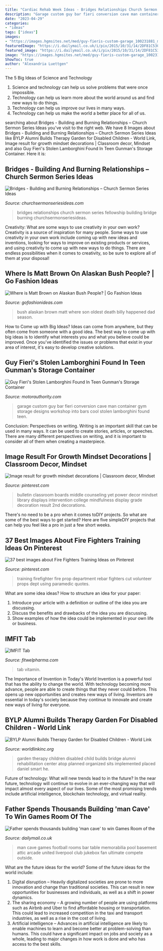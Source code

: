 ```yaml
---
title: "Cardiac Rehab Week Ideas - Bridges Relationships Church Sermon Series Fellowship Building Bridge Burning Churchsermonseriesideas"
description: "Garage custom guy bar fieri conversion cave man container gym storage designs workshop into bars cool stolen lamborghini found teen"
date: "2023-04-29"
categories:
- "ideas"
tags: ["ideas"]
images:
- "https://images.hgmsites.net/med/guy-fieris-custom-garage_100231881_m.jpg"
featuredImage: "https://i.dailymail.co.uk/i/pix/2015/10/31/14/2DF81C5300000578-0-image-a-22_1446303373377.jpg"
featured_image: "https://i.dailymail.co.uk/i/pix/2015/10/31/14/2DF81C5300000578-0-image-a-22_1446303373377.jpg"
image: "https://images.hgmsites.net/med/guy-fieris-custom-garage_100231881_m.jpg"
ShowToc: true
author: "Alexandria Luettgen"
---
```



The 5 Big Ideas of Science and Technology
1. Science and technology can help us solve problems that were once impossible.
2. Technology can help us learn more about the world around us and find new ways to do things.
3. Technology can help us improve our lives in many ways.
4. Technology can help us make the world a better place for all of us.

	

		
searching about Bridges - Building and Burning Relationships – Church Sermon Series Ideas you've visit to the right web. We have 8 Images about Bridges - Building and Burning Relationships – Church Sermon Series Ideas like BYLP Alumni Builds Therapy Garden for Disabled Children - World Link, Image result for growth mindset decorations | Classroom decor, Mindset and also Guy Fieri&#039;s Stolen Lamborghini Found In Teen Gunman&#039;s Storage Container. Here it is:
		
    
## Bridges - Building And Burning Relationships – Church Sermon Series Ideas

<img loading=lazy src="https://churchsermonseriesideas.com/wp-content/uploads/2013/04/Bridges-Fellowship-Church.jpg" onerror="this.onerror=null;this.src='https://tse1.mm.bing.net/th?id=OIP.-tTrx0EtnDeSaOmeZ5svMwHaEK&amp;pid=15.1';" alt="Bridges - Building and Burning Relationships – Church Sermon Series Ideas">

_Source: churchsermonseriesideas.com_

>bridges relationships church sermon series fellowship building bridge burning churchsermonseriesideas. 

	

Creativity: What are some ways to use creativity in your own work?
Creativity is a source of inspiration for many people. Some ways to use creativity in your own work include coming up with new ideas and inventions, looking for ways to improve on existing products or services, and using creativity to come up with new ways to do things. There are endless possibilities when it comes to creativity, so be sure to explore all of them at your disposal!

    
## Where Is Matt Brown On Alaskan Bush People? | Go Fashion Ideas

<img loading=lazy src="https://www.monstersandcritics.com/wp-content/uploads/2019/03/matt-brown-alaskan-bush-people.jpg" onerror="this.onerror=null;this.src='https://tse4.mm.bing.net/th?id=OIP.MmSwx10cppUGBPfb6fe2WgHaEK&amp;pid=15.1';" alt="Where is Matt Brown on Alaskan Bush People? | Go Fashion Ideas">

_Source: gofashionideas.com_

>bush alaskan brown matt where son oldest death billy happened dad season. 

	

How to Come up with Big Ideas?
Ideas can come from anywhere, but they often come from someone with a good idea. The best way to come up with big ideas is to identify what interests you and what you believe could be improved. Once you've identified the issues or problems that exist in your area of interest, it's easy to develop creative solutions.

    
## Guy Fieri&#039;s Stolen Lamborghini Found In Teen Gunman&#039;s Storage Container

<img loading=lazy src="https://images.hgmsites.net/med/guy-fieris-custom-garage_100231881_m.jpg" onerror="this.onerror=null;this.src='https://tse4.mm.bing.net/th?id=OIP.rBjmu_Sx2QHAf-vT3fkuUAHaEc&amp;pid=15.1';" alt="Guy Fieri&#039;s Stolen Lamborghini Found In Teen Gunman&#039;s Storage Container">

_Source: motorauthority.com_

>garage custom guy bar fieri conversion cave man container gym storage designs workshop into bars cool stolen lamborghini found teen. 

	

Conclusion: Perspectives on writing.
Writing is an important skill that can be used in many ways. It can be used to create stories, articles, or speeches. There are many different perspectives on writing, and it is important to consider all of them when creating a masterpiece.

    
## Image Result For Growth Mindset Decorations | Classroom Decor, Mindset

<img loading=lazy src="https://i.pinimg.com/736x/33/ef/3a/33ef3aebd4548c89c7482a1c42d704b7.jpg" onerror="this.onerror=null;this.src='https://tse4.mm.bing.net/th?id=OIP.RKCAo46Nv4xWozK6CsFBGwHaHa&amp;pid=15.1';" alt="Image result for growth mindset decorations | Classroom decor, Mindset">

_Source: pinterest.com_

>bulletin classroom boards middle counseling yet power decor mindset library displays intervention college mindfulness display grade decoration result 2nd decorations. 

	

There's no need to be a pro when it comes toDIY projects. So what are some of the best ways to get started? Here are five simpleDIY projects that can help you feel like a pro in just a few short weeks.

    
## 37 Best Images About Fire Fighters Training Ideas On Pinterest

<img loading=lazy src="https://s-media-cache-ak0.pinimg.com/736x/57/3a/27/573a2789a304cf2b12e2b0f3454e2ce0.jpg" onerror="this.onerror=null;this.src='https://tse3.mm.bing.net/th?id=OIP.gbliyfQFXdXmPto-nICF6gHaFj&amp;pid=15.1';" alt="37 best images about Fire Fighters Training Ideas on Pinterest">

_Source: pinterest.com_

>training firefighter fire prop department rebar fighters cut volunteer props dept using paramedic quotes. 

	

What are some idea ideas?
How to structure an idea for your paper:
1) Introduce your article with a definition or outline of the idea you are discussing.
2) Discuss the benefits and drawbacks of the idea you are discussing.
3) Show examples of how the idea could be implemented in your own life or business.

    
## IMFIT Tab

<img loading=lazy src="https://fitwelpharma.com/assets/upload/product_image/Imfit-tabs0626c8f8-d9a3-4d64-b39f-ec5ae5c2582f.jpg" onerror="this.onerror=null;this.src='https://tse3.mm.bing.net/th?id=OIP._OgByMnvkZ8WT2tQouMOZwHaJ3&amp;pid=15.1';" alt="IMFIT Tab">

_Source: fitwelpharma.com_

>tab vitamin. 

	

The Importance of Invention in Today's World
Invention is a powerful tool that has the ability to change the world. With technology becoming more advance, people are able to create things that they never could before. This opens up new opportunities and creates new ways of living. Inventors are essential in today's society because they continue to innovate and create new ways of living for everyone.

    
## BYLP Alumni Builds Therapy Garden For Disabled Children - World Link

<img loading=lazy src="http://worldlinkinc.org/wp-content/uploads/2015/02/BYLP-Alumni-Builds-Thearpy-Garden-Photo.jpg" onerror="this.onerror=null;this.src='https://tse4.mm.bing.net/th?id=OIP.nU3XHP9wy4xFFIKDiI9bygHaFj&amp;pid=15.1';" alt="BYLP Alumni Builds Therapy Garden for Disabled Children - World Link">

_Source: worldlinkinc.org_

>garden therapy children disabled child builds bridge alumni rehabilitation center atop planned organized sits implemented placed daniel smart he. 

	

Future of technology: What will new trends lead to in the future?
In the near future, technology will continue to evolve in an ever-changing way that will impact almost every aspect of our lives. Some of the most promising trends include artificial intelligence, blockchain technology, and virtual reality.

    
## Father Spends Thousands Building &#039;man Cave&#039; To Win Games Room Of The

<img loading=lazy src="https://i.dailymail.co.uk/i/pix/2015/10/31/14/2DF81C5300000578-0-image-a-22_1446303373377.jpg" onerror="this.onerror=null;this.src='https://tse4.mm.bing.net/th?id=OIP.dTscGHmcQRzI8guJXtWFlgEsDh&amp;pid=15.1';" alt="Father spends thousands building &#039;man cave&#039; to win Games Room of the">

_Source: dailymail.co.uk_

>man cave games football rooms bar table memorabilia pool basement attic arcade united liverpool club jukebox fan ultimate compete outside. 

	

What are the future ideas for the world?
Some of the future ideas for the world include:
1. Digital disruption – Heavily digitalized societies are prone to more innovation and change than traditional societies. This can result in new opportunities for businesses and individuals, as well as a shift in power dynamics.
2. The sharing economy – A growing number of people are using platforms such as Airbnb and Uber to find affordable housing or transportation. This could lead to increased competition in the taxi and transport industries, as well as a rise in the cost of living.
3. Artificial intelligence – Advances in artificial intelligence are likely to enable machines to learn and become better at problem-solving than humans. This could have a significant impact on jobs and society as a whole, leading to major changes in how work is done and who has access to the best skills.


